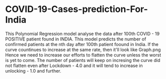 # COVID-19-Cases-prediction-For-India
This Polynomial Regression model analyse the data after 100th COVID - 19 POSITIVE patient found in INDIA.
This model predicts the number of confirmed patients at the nth day after 100th patient foound in India.
If the curve countinues to increase at the same rate, then it'll look like Graph.png
Hence we need to increase our efforts to flatten the curve unless the worst is yet to come.
The number of patients will keep on incresing the curve did not flatten even after Lockdown - 4.0 
and it will tend to increase in unlocking - 1.0 and further.
